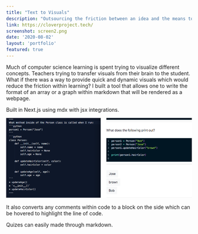 ```yaml
---
title: "Text to Visuals"
description: "Outsourcing the friction between an idea and the means to express it."
link: https://cloverproject.tech/
screenshot: screen2.png
date: '2020-08-02'
layout: 'portfolio'
featured: true
---
```


Much of computer science learning is spent trying to visualize different concepts. Teachers trying to transfer visuals from their brain to the student. What if there was a way to provide quick and dynamic visuals which would reduce the friction within learning? I built a tool that allows one to write the format of an array or a graph within markdown that will be rendered as a webpage. 

Built in Next.js using mdx with jsx integrations.

![alt text](screen1.png "Demo")

It also converts any comments within code to a block on the side which can be hovered to highlight the line of code.

Quizes can easily made through markdown.